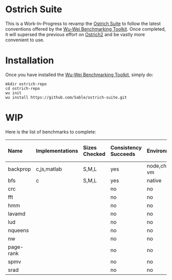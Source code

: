 # Ostrich Suite

This is a Work-In-Progress to revamp the [Ostrich Suite](https://github.com/Sable/Ostrich) to follow the latest conventions offered by the [Wu-Wei Benchmarking Toolkit](https://github.com/Sable/wu-wei-benchmarking-toolkit). Once completed, it will supersed the previous effort on [Ostrich2](https://github.com/Sable/Ostrich2) and be vastly more convenient to use. 

# Installation

Once you have installed the [Wu-Wei Benchmarking Toolkit](https://github.com/Sable/wu-wei-handbook#installing-the-tools), simply do: 

    mkdir ostrich-repo
    cd ostrich-repo
    wu init
    wu install https://github.com/Sable/ostrich-suite.git
    
# WIP

Here is the list of benchmarks to complete:

| Name         | Implementations   | Sizes Checked | Consistency Succeeds    | Environments Tested | Listed in [Available Artifacts](https://github.com/Sable/wu-wei-handbook/blob/master/list-available-artifacts.md)  |
| :--------    | :---------------- | :------------ | :---------------------- | :------------------ |  :----------------------------- |
| backprop     | c,js,matlab       |  S,M,L        | yes                     | node,chrome,firefox,safari,native,matlab-vm | yes                            |
| bfs          | c                 |  S,M,L        | yes                     | native              | no                             |
| crc          |                   |               | no                      | no                             |
| fft          |                   |               | no                      | no                             |
| hmm          |                   |               | no                      | no                             |
| lavamd       |                   |               | no                      | no                             |
| lud          |                   |               | no                      | no                             |
| nqueens      |                   |               | no                      | no                             |
| nw           |                   |               | no                      | no                             |
| page-rank    |                   |               | no                      | no                             |
| spmv         |                   |               | no                      | no                             |
| srad         |                   |               | no                      | no                             |

